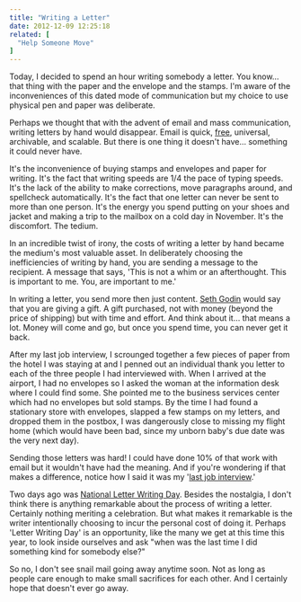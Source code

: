 ```yaml
---
title: "Writing a Letter"
date: 2012-12-09 12:25:18
related: [
  "Help Someone Move"
]
---
```


Today, I decided to spend an hour writing somebody a letter. You know… that thing with the paper and the envelope and the stamps. I'm aware of the inconveniences of this dated mode of communication but my choice to use physical pen and paper was deliberate.

Perhaps we thought that with the advent of email and mass communication, writing letters by hand would disappear. Email is quick, <a href="http://gmail.com" target="_blank" rel="noopener noreferrer" title="...at least Gmail is...">free</a>, universal, archivable, and scalable. But there is one thing it doesn't have… something it could never have.

It's the inconvenience of buying stamps and envelopes and paper for writing. It's the fact that writing speeds are 1/4 the pace of typing speeds. It's the lack of the ability to make corrections, move paragraphs around, and spellcheck automatically. It's the fact that one letter can never be sent to more than one person. It's the energy you spend putting on your shoes and jacket and making a trip to the mailbox on a cold day in November. It's the discomfort. The tedium.

In an incredible twist of irony, the costs of writing a letter by hand became the medium's most valuable asset. In deliberately choosing the inefficiencies of writing by hand, you are sending a message to the recipient. A message that says, 'This is not a whim or an afterthought. This is important to me. You, are important to me.'

In writing a letter, you send more then just content. <a href="http://en.wikipedia.org/wiki/Seth_Godin" target="_blank" rel="noopener noreferrer" title="Seth Godin">Seth Godin</a> would say that you are giving a gift. A gift purchased, not with money (beyond the price of shipping) but with time and effort. And think about it… that means a lot. Money will come and go, but once you spend time, you can never get it back.

After my last job interview, I scrounged together a few pieces of paper from the hotel I was staying at and I penned out an individual thank you letter to each of the three people I had interviewed with. When I arrived at the airport, I had no envelopes so I asked the woman at the information desk where I could find some. She pointed me to the business services center which had no envelopes but sold stamps. By the time I had found a stationary store with envelopes, slapped a few stamps on my letters, and dropped them in the postbox, I was dangerously close to missing my flight home (which would have been bad, since my unborn baby's due date was the very next day).

Sending those letters was hard! I could have done 10% of that work with email but it wouldn't have had the meaning. And if you're wondering if that makes a difference, notice how I said it was my '<a href="{{site.url}}/2012/07/07/in-which-i-explain-how-i-got-my-dream-job" target="_blank" rel="noopener noreferrer" title="In Which I Explain how I got my Dream Job">last job interview</a>.'

Two days ago was <a href="http://www.daysoftheyear.com/days/letter-writing-day/" target="_blank" rel="noopener noreferrer" title="At least, that's what this website says.">National Letter Writing Day</a>. Besides the nostalgia, I don't think there is anything remarkable about the process of writing a letter. Certainly nothing meriting a celebration. But what makes it remarkable is the writer intentionally choosing to incur the personal cost of doing it. Perhaps 'Letter Writing Day' is an opportunity, like the many we get at this time this year, to look inside ourselves and ask "when was the last time I did something kind for somebody else?"

So no, I don't see snail mail going away anytime soon. Not as long as people care enough to make small sacrifices for each other. And I certainly hope that doesn't ever go away.
